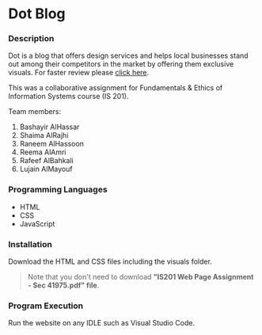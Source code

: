 # Dot Blog
### Description
Dot is a blog that offers design services and helps local businesses stand out among their competitors in the market by offering them exclusive visuals.
For faster review please [click here](https://httpsbashayer.github.io/DotBlog/).

This was a collaborative assignment for Fundamentals & Ethics of Information Systems course (IS 201).

Team members:
1. Bashayir AlHassar
2. Shaima AlRajhi
3. Raneem AlHassoon
4. Reema AlAmri
5. Rafeef AlBahkali
6. Lujain AlMayouf
### Programming Languages
- HTML
- CSS
- JavaScript
### Installation
Download the HTML and CSS files including the visuals folder.
> Note that you don't need to download **"IS201 Web Page Assignment - Sec 41975.pdf" file**.
### Program Execution
Run the website on any IDLE such as Visual Studio Code.
